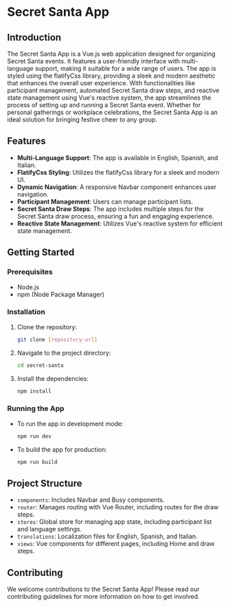 
# Secret Santa App

## Introduction
The Secret Santa App is a Vue.js web application designed for organizing Secret Santa events. It features a user-friendly interface with multi-language support, making it suitable for a wide range of users. The app is styled using the flatifyCss library, providing a sleek and modern aesthetic that enhances the overall user experience. With functionalities like participant management, automated Secret Santa draw steps, and reactive state management using Vue's reactive system, the app streamlines the process of setting up and running a Secret Santa event. Whether for personal gatherings or workplace celebrations, the Secret Santa App is an ideal solution for bringing festive cheer to any group.

## Features
- **Multi-Language Support**: The app is available in English, Spanish, and Italian.
- **FlatifyCss Styling**: Utilizes the flatifyCss library for a sleek and modern UI.
- **Dynamic Navigation**: A responsive Navbar component enhances user navigation.
- **Participant Management**: Users can manage participant lists.
- **Secret Santa Draw Steps**: The app includes multiple steps for the Secret Santa draw process, ensuring a fun and engaging experience.
- **Reactive State Management**: Utilizes Vue's reactive system for efficient state management.

## Getting Started

### Prerequisites
- Node.js
- npm (Node Package Manager)

### Installation
1. Clone the repository:
   ```sh
   git clone [repository-url]
   ```
2. Navigate to the project directory:
   ```sh
   cd secret-santa
   ```
3. Install the dependencies:
   ```sh
   npm install
   ```

### Running the App
- To run the app in development mode:
  ```sh
  npm run dev
  ```
- To build the app for production:
  ```sh
  npm run build
  ```

## Project Structure
- `components`: Includes Navbar and Busy components.
- `router`: Manages routing with Vue Router, including routes for the draw steps.
- `stores`: Global store for managing app state, including participant list and language settings.
- `translations`: Localization files for English, Spanish, and Italian.
- `views`: Vue components for different pages, including Home and draw steps.

## Contributing
We welcome contributions to the Secret Santa App! Please read our contributing guidelines for more information on how to get involved.